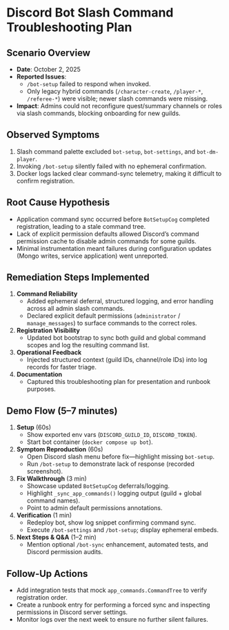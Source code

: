 # Discord Bot Slash Command Troubleshooting Plan

## Scenario Overview

- **Date**: October 2, 2025
- **Reported Issues**:
  - `/bot-setup` failed to respond when invoked.
  - Only legacy hybrid commands (`/character-create`, `/player-*`, `/referee-*`) were visible; newer slash commands were missing.
- **Impact**: Admins could not reconfigure quest/summary channels or roles via slash commands, blocking onboarding for new guilds.

## Observed Symptoms

1. Slash command palette excluded `bot-setup`, `bot-settings`, and `bot-dm-player`.
2. Invoking `/bot-setup` silently failed with no ephemeral confirmation.
3. Docker logs lacked clear command-sync telemetry, making it difficult to confirm registration.

## Root Cause Hypothesis

- Application command sync occurred before `BotSetupCog` completed registration, leading to a stale command tree.
- Lack of explicit permission defaults allowed Discord’s command permission cache to disable admin commands for some guilds.
- Minimal instrumentation meant failures during configuration updates (Mongo writes, service application) went unreported.

## Remediation Steps Implemented

1. **Command Reliability**
   - Added ephemeral deferral, structured logging, and error handling across all admin slash commands.
   - Declared explicit default permissions (`administrator` / `manage_messages`) to surface commands to the correct roles.
2. **Registration Visibility**
   - Updated bot bootstrap to sync both guild and global command scopes and log the resulting command list.
3. **Operational Feedback**
   - Injected structured context (guild IDs, channel/role IDs) into log records for faster triage.
4. **Documentation**
   - Captured this troubleshooting plan for presentation and runbook purposes.

## Demo Flow (5–7 minutes)

1. **Setup** (60s)
   - Show exported env vars (`DISCORD_GUILD_ID`, `DISCORD_TOKEN`).
   - Start bot container (`docker compose up bot`).
2. **Symptom Reproduction** (60s)
   - Open Discord slash menu before fix—highlight missing `bot-setup`.
   - Run `/bot-setup` to demonstrate lack of response (recorded screenshot).
3. **Fix Walkthrough** (3 min)
   - Showcase updated `BotSetupCog` deferrals/logging.
   - Highlight `_sync_app_commands()` logging output (guild + global command names).
   - Point to admin default permissions annotations.
4. **Verification** (1 min)
   - Redeploy bot, show log snippet confirming command sync.
   - Execute `/bot-settings` and `/bot-setup`; display ephemeral embeds.
5. **Next Steps & Q&A** (1–2 min)
   - Mention optional `/bot-sync` enhancement, automated tests, and Discord permission audits.

## Follow-Up Actions

- Add integration tests that mock `app_commands.CommandTree` to verify registration order.
- Create a runbook entry for performing a forced sync and inspecting permissions in Discord server settings.
- Monitor logs over the next week to ensure no further silent failures.

